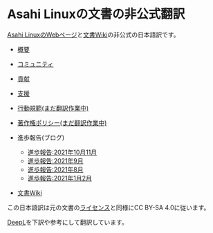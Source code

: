 # Asahi Linuxの文書の非公式翻訳
[Asahi LinuxのWebページ](https://asahilinux.org/)と[文書Wiki](https://github.com/AsahiLinux/docs)の非公式の日本語訳です。

- [概要](https://github.com/asfdrwe/asahi-linux-translations/blob/main/About.md)
- [コミュニティ](https://github.com/asfdrwe/asahi-linux-translations/blob/main/community.md)
- [貢献](https://github.com/asfdrwe/asahi-linux-translations/blob/main/contribute.md)
- [支援](https://github.com/asfdrwe/asahi-linux-translations/blob/main/support.md)
- [行動規範(まだ翻訳作業中)](https://github.com/asfdrwe/asahi-linux-translations/blob/main/code-of-conduct.md)
- [著作権ポリシー(まだ翻訳作業中)](https://github.com/asfdrwe/asahi-linux-translations/blob/main/copyright.md)
- 進歩報告(ブログ)
  - [進歩報告:2021年10月11月](https://github.com/asfdrwe/asahi-linux-translations/blob/main/PROGRESS20211011.md)
  - [進歩報告:2021年9月](https://github.com/asfdrwe/asahi-linux-translations/blob/main/PROGRESS202109.md)
  - [進歩報告:2021年8月](https://github.com/asfdrwe/asahi-linux-translations/blob/main/PROGRESS202108.md)
  - [進歩報告:2021年1月2月](https://github.com/asfdrwe/asahi-linux-translations/blob/main/PROGRESS20210102.md)

- [文書Wiki](https://github.com/asfdrwe/asahi-linux-translations/wiki)

この日本語訳は元の文書の[ライセンス](https://github.com/AsahiLinux/docs/blob/main/LICENSE)と同様にCC BY-SA 4.0に従います。

[DeepL](https://www.deepl.com/)を下訳や参考にして翻訳しています。
